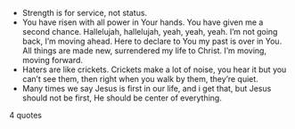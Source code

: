  - Strength is for service, not status.
 - You have risen with all power in Your hands. You have given me a second chance. Hallelujah, hallelujah, yeah, yeah, yeah. I’m not going back, I’m moving ahead. Here to declare to You my past is over in You. All things are made new, surrendered my life to Christ. I’m moving, moving forward.
 - Haters are like crickets. Crickets make a lot of noise, you hear it but you can’t see them, then right when you walk by them, they’re quiet.
 - Many times we say Jesus is first in our life, and i get that, but Jesus should not be first, He should be center of everything.

4 quotes